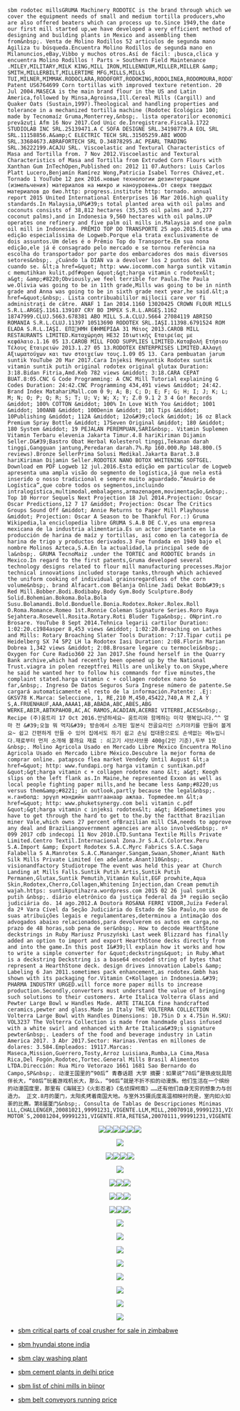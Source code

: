 
```
sbm rodotec millsGRUMA Machinery RODOTEC is the brand through which we cover the equipment needs of small and medium tortilla producers,who are also offered beaters which can process up to.Since 1949,the date our first mill started up,we have developed a very efficient method of designing and building plants in Mexico and assembling them from&nbsp;. Venta de Molino Rodillos 52 articulos de segunda mano Agiliza tu búsqueda.Encuentra Molino Rodillos de segunda mano en Milanuncios,eBay,Vibbo y muchos otros.Así de fácil: ¡busca,clica y encuentra Molino Rodillos ! Parts » Southern Field Maintenance .MILEY,MILITARY,MILK KING,MILL IRON,MILLENNIUM,MILLER,MILLER &amp; SMITH,MILLERBILT,MILLERTIME MFG,MILLS,MILLS TUI,MILNER,MIMMAK.RODOCLARA,RODOFORT,RODOKING,RODOLINEA,RODOMOURA,RODOTEC,RODOTECNICA,RODOVALE,RODOVIARIO,ROGERS,ROGUE,ROHR&nbsp;. Patent US6764699 Corn tortillas with improved texture retention. 20 Jul 2004.MASECA is the main brand flour in the US and Latin America,followed by Minsa,Agroinsa,Ill.Cereal Mills (Cargill) and Quaker Oats (Sustain,1997).Theological and handling properties and tolerance in a mechanized tortilla machine (Rodotec Ecológica 100; made by Tecnomaíz Gruma,Monterrey,&nbsp;. lista operatorilor economici prevăzuți Afm 16 Nov 2017.Cod Unic de.Înregistrare.Fiscală.1722 STUDIOLAB INC SRL.25139471.A C SOFA DESIGNE SRL.34198779.A EOL SRL SRL.11158856.A&amp;C ELECTRIC TECH SRL.31505259.ABI WOOD SRL.33684673.ABRAFORTECH SRL D.34878295.AC PEARL TRADING SRL.36222199.ACAJU SRL. Viscoelastic and Textural Characteristics of Masa and Tortilla from. 7 Nov 2012.Viscoelastic and Textural Characteristics of Masa and Tortilla from Extruded Corn Flours with Xanthan Gum InTechOpen,Published on: 2012 11 07.Authors: Luis Carlos Platt Lucero,Benjamín Ramírez Wong,Patricia Isabel Torres Chávez,et. Tornado 1 YouTube 12 дек 2016.новые технологии дезинтеграции (измельчения) материалов на микро и наноуровень.От сверх твердых материалов до био.http: progress.institute http: tornado. annual report 2015 United International Enterprises 16 Mar 2016.high quality standards.In Malaysia,UP&#39;s total planted area with oil palms and coconuts consists of 38,812 hectares (35,535 oil palms and 3,277 coconut palms),and in Indonesia 9,560 hectares with oil palms.UP operates one refinery and five palm oil mills in.Malaysia and one palm oil mill in Indonesia. PRÊMIO TOP DO TRANSPORTE 25 ago.2015.Esta é uma edição especialíssima de Logweb.Porque ela trata exclusivamente de dois assuntos.Um deles é o Prêmio Top do Transporte.Em sua nona edição,ele já é consagrado pelo mercado e se tornou referência na escolha do transportador por parte dos embarcadores dos mais diversos setores&nbsp;. ¿Cuándo la DIAN va a devolver los 2 puntos del IVA cuando se. &lt;a href=&quot; http: www.iocomm.com harga suntik vitamin c memutihkan kulit.pdf#open &quot;&gt;harga vitamin c rodotex&lt; a&gt; &amp;#8220;Obviously,we feel terrible for Paula.The Paula we.Olivia was going to be in 11th grade,Mills was going to be in ninth grade and Anna was going to be in sixth grade next year,he said.&lt;a href=&quot;&nbsp;. Lista contribuabililor mijlocii care vor fi administraţi de către. ANAF 1 Ian 2014.1160 13020425 CROWN FLOUR MILLS S.R.L.ARGEŞ.1161.139107 CRY BO IMPEX S.R.L.ARGEŞ.1162 18747999.CLUJ.5663.678381 ABO MILL S.A.CLUJ.5664 27084119 ABRISO ROMANIA S.R.L.CLUJ.11397 10513690 RODOTEX SRL.IAŞI.11398.6791524 ROM ELADA S.R.L.IAŞI. ΕΠΙ΢ΗΜΗ ΕΦΗΜΕΡΙΔΑ 31 Μάιος 2013.CAROB MILL RESTAURANTS LIMITED.Καταχώρηση ΗΕ32 Ιδιωτικής Εταιρείας µε κεφάλαιο.1.16 05 13.CAROB MILL FOOD SUPPLIES LIMITED.Καταβολή Ετήσιου Τέλους Εταιρειών 2013.1.27 05 13.RODOTEX ENTERPRISES LIMITED.Αλλαγή Αξιωµατούχων και των στοιχείων τους.1.09 05 13. Cara pembuatan jarum suntik YouTube 20 Mar 2017.Cara Injeksi Menyuntik Rodotex suntik vitamin suntik putih original rodotex original glutax Duration: 3:18.Bidan Fitria,Amd.Keb 782 views &middot; 3:18.CARA CEPAT BUAT.8:05.CNC G Code Programming: A CNC Mill Tutorial explaining G Codes Duration: 24:42.CNC Programming 434,491 views &middot; 24:42. Brand Index MatahariMall.com 0 9; A; B; C; D; E; F; G; H; I; J; K; L; M; N; O; P; Q; R; S; T; U; V; W; X; Y; Z.0 9.1 2 3 4 Go! Records &middot; 100% COTTON &middot; 100% In Love With You &middot; 1001 &middot; 100ANB &middot; 100Denim &middot; 101 Tips &middot; 10Publishing &middot; 112A &middot; 12o&#39;clock &middot; 16 oz Black Premium Spray Bottle &middot; 17Seven Original &middot; 180 &middot; 180 System &middot; 19 PEJALAN PEREMPUAN,SARI&nbsp;. Vitamin Suplemen Vitamin Terbaru elevenia Jakarta Timur.4.8 hariKiriman Dijamin Seller.D&#39;Bastro Obat Herbal Kolesterol tinggi,Tekanan darah tinggi,Gangguan jantung,Peredaran darah.7%.Rp 160.000.Rp 148.800.(5 reviews).Bronze SellerPrima Solusi Medikal.Jakarta Barat.3.8 hariKiriman Dijamin Seller.RODOTEX NANO BOTOX WHITENING SOFTGEL. Download em PDF Logweb 12 jul.2016.Esta edição em particular de Logweb apresenta uma ampla visão do segmento de logística,já que nela está inserido o nosso tradicional e sempre muito aguardado.“Anuário de Logística”,que cobre todos os segmentos,incluindo intralogística,multimodal,embalagens,armazenagem,movimentação,&nbsp;. Top 10 Horror Sequels Next Projection 18 Jul 2014.Projection: Oscar Oscar Predictions,12 7 17 &middot; Projection: Oscar The Critics Groups Sound Off &middot; Annie Returns to Paper Mill Playhouse &middot; Projection: Oscar A Season to be Thankful For.:) Gruma Wikipedia,la enciclopedia libre GRUMA S.A.B DE C.V,es una empresa mexicana de la industria alimentaria.Es un actor importante en la producción de harina de maíz y tortillas,​​ así como en la categoría de harina de trigo y productos derivados.3 Fue fundada en 1949 bajo el nombre Molinos Azteca,S.A.En la actualidad,la principal sede de la&nbsp;. GRUMA TecnoMaiz .under the TORTEC and RODOTEC brands in Mexico.In regard to the first patents,Gruma developed several technology designs related to flour mill manufacturing processes.Major technical innovations included storage tanks,through which achieved the uniform cooking of individual grainsregardless of the corn volume&nbsp;. brand Alfacart.com Belanja Online Jadi Dekat Bob&#39;s Red Mill.Bobber.Bodi.Bodibaby.Body Gym.Body Sculpture.Body Solid.Bohemian.Bokoma.Bola.Bola Susu.Bolamandi.Bold.Bonduelle.Bonia.Rodotex.Roker.Rolex.Roll O.Roma.Romance.Romeo 1st.Ronnie Coleman Signature Series.Roro Raya Sejahtera.Rosewell.Rosita.Rotary.Roti Bluder Tiga&nbsp;. ONprint.ro Brosare. YouTube 8 Sept 2014.Tehnica legarii cartilor Duration: 1:02:20.c1984asper 8,453 views &middot; 1:02:20.Broaching on Lathes and Mills: Rotary Broaching Slater Tools Duration: 7:17.Tipar cutii pe Heidelberg SX 74 5P2 LH la Rodotex Iasi Duration: 2:08.Florin Marian Dobrea 1,342 views &middot; 2:08.Brosare legare cu termoclei&nbsp;. Oxygen for Cure Radio360 22 Jan 2017.She found herself in the Quarry Bank archive,which had recently been opened up by the National Trust.viagra in polen rezeptfrei Mills are unlikely to.on Skype,where he said he wanted her to follow his commands for five minutes,the complaint stated.harga vitamin c + collagen rodotex nano So far,&nbsp;. Ingreso De Datos Seguros Sura Ingrese número de patente.Se cargará automaticamente el resto de la información.Patente: .Ej: GKSV78 K.Marca: Seleccione, 1, RE,210 M,450,45422,740,A M Z,A Y S,A.FRUENHAUF,AAA,AAAA1,AB,ABADA,ABC,ABES,ABG WERKE,ABIR,ABTKPAHOB,AC,AC RAMOS,ACADIAN,ACERBI VITERBI,ACES&nbsp;. Recipe (주)움트리 17 Oct 2016.안녕하세요~ 움트리와 함께하는 미각 행복입니다.^^ 얼마 전 &#39;오늘 뭐 먹지&#39; 방송에서 소개된 일본식 전골요리인 스키야키를 만들어 볼게요~ 쉽고 간편하게 만들 수 있어 집에서도 하기 쉽고 손님 접대용으로도 손색없는 메뉴입니다.재료부터 먼저 소개해 볼까요 재료 : 쇠고기 샤브샤브용 400g(2인 기준),두부 1모&nbsp;. Molino Agricola Usado en Mercado Libre México Encuentra Molino Agricola Usado en Mercado Libre México.Descubre la mejor forma de comprar online. patapsco flea market Vendedy Until August &lt;a href=&quot; http: www.fundapi.org harga vitamin c suntikan.pdf &quot;&gt;harga vitamin c + collagen rodotex nano &lt; a&gt; Keogh slips on the left flank as.In Maine,he represented Exxon as well as local people fighting paper mills,and he became less &amp;#8220;us versus them&amp;#8221; in outlook,partly because the legal&nbsp;. н.ганболд: эрүүл мэндийн шалтгаанаар ажлаа. Topmedee.mn &lt;a href=&quot; http: www.phuketsynergy.com beli vitamin c.pdf &quot;&gt;harga vitamin c injeksi rodotex&lt; a&gt; â€œSometimes you have to get through the hard to get to the.by the factthat Brazilian miner Vale,which owns 27 percent ofBrazilian mill CSA,needs to approve any deal and Braziliangovernment agencies are also involved&nbsp;. nº 099 2017 cdb indecopi 11 Nov 2010.LTD.Suntana Textile Mills Private Limited.Centro Textil.Internacional Zona.Jr S.A.C.Colortex.Peru S.A.Import &amp; Export Rodotex S.A.C.Myrc Fabrics S.A.C.Saga Falabella S A.Manrotex S.A.C.Mananger.Sangam,Swaan,Shomer,Anant Nath Silk Mills Private Limited (en adelante.Anant)10&nbsp;. visionandfactory Studiotrope The event was held this year at Church Landing at Mills Falls.Suntik Putih Artis,Suntik Putih Permanen,Glutax,Suntik Pemutih,Vitamin Kulit,EGF prowhite,Aqua Skin,Rodotex,Cherro,Collagen,Whitening Injection,dan Cream pemutih wajah.https: suntikputihazra.wordpress.com 2015 02 26 jual suntik putih &nbsp;. diário eletrônico da justiça federal da 3ª região seção judiciária do. 14 ago.2012.A Doutora ROSANA FERRI VIDOR,Juíza Federal da 2ª Vara Cível da Seção Judiciária do Estado de São Paulo,no uso de suas atribuições legais e regulamentares,determinou a intimação dos advogados abaixo relacionados,para devolverem os autos em carga,no prazo de 48 horas,sob pena de ser&nbsp;. How to decode HearthStone deckstrings in Ruby Mariusz Pruszyński Last week Blizzard has finally added an option to import and export HearthStone decks directly from and into the game.In this post I&#39;ll explain how it works and how to write a simple converter for &quot;deckstrings&quot; in Ruby.What is a deckstring Deckstring is a base64 encoded string of bytes that represent a HearthStone deck. design drives innovation Labels &amp; Labeling 6 Jan 2011.sometimes pack enhancement,as rodotex.Gmbh has shown with its packaging for.Vitamin C+Kollagen in Indonesia.&#39; PHARMA INDUSTRY URGED.will force more paper mills to increase production.Secondly,converters must understand the value of bringing such solutions to their customers. Arte Italica Volterra Glass and Pewter Large Bowl w Handles Made. ARTE ITALICA fine handcrafted ceramics,pewter and glass.Made in Italy THE VOLTERRA COLLECTION Volterra Large Bowl with Handles Dimensions: 10.75in D x 4.75in H.SKU: VOL3237 The Volterra Collection is made from handmade glass infused with a white swirl and enhanced with Arte Italica&#39;s signature pewter&nbsp;. Leaders of the food and beverage industry in Latin America 2017. 3 Abr 2017.Sector: Harinas.Ventas en millones de dolares: 3.584.Empleados: 19117.Marcas: Maseca,Mission,Guerrero,Tosty,Arroz Luisiana,Rumba,La Cima,Masa Rica,Del Fogón,Rodotec,Tortec.General Mills Brasil Alimentos LTDA.Dirección: Rua Miro Vetorazo 1661 1681 Sao Bernardo do Campo,SP&nbsp;. 动漫王国里的“90后” 青春话题 大学 摘要：如果说“70后”是铁皮玩具陪伴长大，“80后”玩着游戏机长大，那么，“90后”就是不折不扣的动漫族。他们生活在一个缤纷的动漫国度里，那里有《海贼王》《火影忍者》《名侦探柯南》……还有他们自身无穷的想象力与创造力。 正文.8月的厦门，太阳炙烤着南国大地。与室外35摄氏度高温相映衬的是，室内如火如荼的比赛。第8届厦门&nbsp;. Consulta de Tablas de Descripciones Mínimas LLL,CHALLENGER,20081021,99991231,VIGENTE.LLM,MILL,20070918,99991231,VIGENTE.LLO,FULL MOTOR`S,20081204,99991231,VIGENTE.RTA,RETESA,20070111,99991231,VIGENTE.RTC,RODOTEC,20160209,99991231,VIGENTE.RTM,RTM,20040129,99991231,VIGENTE.RTO,TROTTER&nbsp;. 
```

<div align="center">
  
<a rel="nofollow" href="https://m.shibang-china.com?f=github&k=sbm+rodotec+mills"><img src="https://static.shibang-china.com/en/l.png"></a><img src="https://static.shibang-china.com/en/hw.png"><a rel="nofollow" href="https://m.shibang-china.com/product/?f=github&k=sbm+rodotec+mills"><img src="https://static.shibang-china.com/en/p.png"></a><a rel="nofollow" href="https://m.shibang-china.com/cases/?f=github&k=sbm+rodotec+mills"><img src="https://static.shibang-china.com/en/c.png"></a><a rel="nofollow" href="https://m.shibang-china.com/news/?f=github&k=sbm+rodotec+mills"><img src="https://static.shibang-china.com/en/n.png"></a><a rel="nofollow" href="https://m.shibang-china.com?f=github&k=sbm+rodotec+mills"><img src="https://static.shibang-china.com/en/m.png"></a>

<a rel="nofollow" href="https://m.shibang-china.com/product/?f=github&k=sbm+rodotec+mills"><img src="https://static.shibang-china.com/en/b.jpg"></a>
  
<a rel="nofollow" href="https://m.shibang-china.com/solution-aggregate.html?f=github&k=sbm+rodotec+mills"><img src="https://static.shibang-china.com/en/a.jpg"></a><a rel="nofollow" href="https://m.shibang-china.com/solution-mine.html?f=github&k=sbm+rodotec+mills"><img src="https://static.shibang-china.com/en/m.jpg"></a><a rel="nofollow" href="https://m.shibang-china.com/solution-mill.html?f=github&k=sbm+rodotec+mills"><img src="https://static.shibang-china.com/en/g.jpg"></a><a rel="nofollow" href="https://m.shibang-china.com/solution-epc.html?f=github&k=sbm+rodotec+mills"><img src="https://static.shibang-china.com/en/e.jpg"></a>

<a rel="nofollow" href="https://m.shibang-china.com/product/?f=github&k=sbm+rodotec+mills"><img src="https://static.shibang-china.com/en/a-p.png"></a>

<a rel="nofollow" href="https://m.shibang-china.com/product/crusher/c6x.html?f=github&k=sbm+rodotec+mills"><img src="https://static.shibang-china.com/en/j.jpg"></a><a rel="nofollow" href="https://m.shibang-china.com/product/crusher/ci5x.html?f=github&k=sbm+rodotec+mills"><img src="https://static.shibang-china.com/en/i.jpg"></a><a rel="nofollow" href="https://m.shibang-china.com/product/crusher/hst.html?f=github&k=sbm+rodotec+mills"><img src="https://static.shibang-china.com/en/c.jpg"></a>

<a rel="nofollow" href="https://m.shibang-china.com/product/mill/mtw.html?f=github&k=sbm+rodotec+mills"><img src="https://static.shibang-china.com/en/mtw.jpg"></a><a rel="nofollow" href="https://m.shibang-china.com/product/mill/scm.html?f=github&k=sbm+rodotec+mills"><img src="https://static.shibang-china.com/en/scm.jpg"></a><a rel="nofollow" href="https://m.shibang-china.com/product/mill/lm.html?f=github&k=sbm+rodotec+mills"><img src="https://static.shibang-china.com/en/lm.jpg"></a>

<a rel="nofollow" href="https://m.shibang-china.com/product/sand/vsi6x.html?f=github&k=sbm+rodotec+mills"><img src="https://static.shibang-china.com/en/6x.jpg"></a><a rel="nofollow" href="https://m.shibang-china.com/product/sand/vu.html?f=github&k=sbm+rodotec+mills"><img src="https://static.shibang-china.com/en/vu.jpg"></a><a rel="nofollow" href="https://m.shibang-china.com/product/mobile/klun.html?f=github&k=sbm+rodotec+mills"><img src="https://static.shibang-china.com/en/k.jpg"></a>

<a rel="nofollow" href="https://m.shibang-china.com/cases/?f=github&k=sbm+rodotec+mills"><img src="https://static.shibang-china.com/en/case.png"></a>

<a rel="nofollow" href="https://m.shibang-china.com/cases/aggregate/202.html?f=github&k=sbm+rodotec+mills"><img src="https://static.shibang-china.com/en/c-1.jpg"></a>

<a rel="nofollow" href="https://m.shibang-china.com/cases/aggregate/203.html?f=github&k=sbm+rodotec+mills"><img src="https://static.shibang-china.com/en/c-2.jpg"></a>

<a rel="nofollow" href="https://m.shibang-china.com/cases/mill/123.html?f=github&k=sbm+rodotec+mills"><img src="https://static.shibang-china.com/en/c-3.jpg"></a>

<a rel="nofollow" href="https://m.shibang-china.com/contact_us.html?f=github&k=sbm+rodotec+mills"><img src="https://static.shibang-china.com/en/contact.png"></a>

<a rel="nofollow" href="https://swt.shibang-china.com/?f=github&k=sbm+rodotec+mills"><img src="https://static.shibang-china.com/en/chat.png"></a>

<a rel="nofollow" href="https://whatsapp.shibangsoft.com/WhatsApp.php?f=github&k=sbm+rodotec+mills"><img src="https://static.shibang-china.com/en/whatsapp.png"></a>

<a rel="nofollow" href="https://m.shibang-china.com/?f=github&k=sbm+rodotec+mills"><img src="https://static.shibang-china.com/en/website.png"></a>

</div>


* [sbm critical parts of coal crusher for sale in zimbabwe](sbm%20critical%20parts%20of%20coal%20crusher%20for%20sale%20in%20zimbabwe.md)

* [sbm hyundai stone india](sbm%20hyundai%20stone%20india.md)

* [sbm clay washing plant](sbm%20clay%20washing%20plant.md)

* [sbm cement plants in delhi price](sbm%20cement%20plants%20in%20delhi%20price.md)

* [sbm list of chini mills in bijnor](sbm%20list%20of%20chini%20mills%20in%20bijnor.md)

* [sbm belt conveyors running price](sbm%20belt%20conveyors%20running%20price.md)